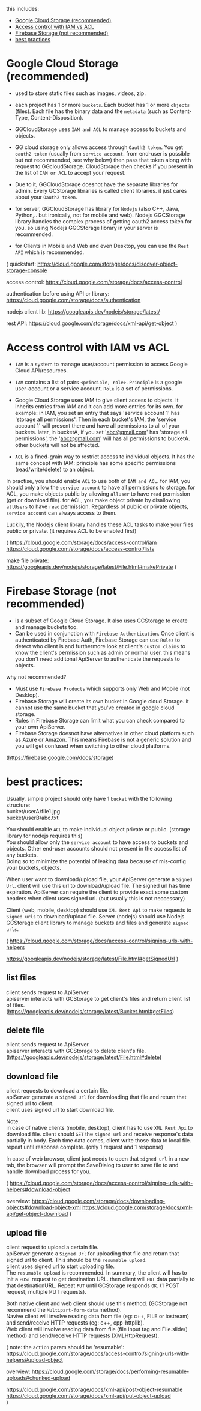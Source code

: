 this includes:
- [Google Cloud Storage (recommended)](#google-cloud-storage-recommended)
- [Access control with IAM vs ACL](#access-control-with-iam-vs-acl)
- [Firebase Storage (not recommended)](#firebase-storage-not-recommended)
- [best practices](#best-practices)

# Google Cloud Storage (recommended)
- used to store static files such as images, videos, zip.
- each project has 1 or more `buckets`. Each bucket has 1 or more `objects` (files). Each file has the binary data and the `metadata` (such as Content-Type, Content-Disposition).

- GGCloudStorage uses `IAM and ACL` to manage access to buckets and objects.
- GG cloud storage only allows access through `Oauth2 token`. You get `oauth2 token` (usually from `service account`. from end-user is possible but not recommended, see why below) then pass that token along with request to GGcloudStorage. CloudStorage then checks if you present in the list of `IAM or ACL` to accept your request. 

- Due to it, GGCloudStorage doesnot have the separate libraries for admin. Every GCStorage libraries is called client libraries. it just cares about your `Oauth2 token`.
- for server, GGCloudStorage has library for `Nodejs` (also C++, Java, Python,.. but ironically, not for mobile and web). Nodejs GGCStorage library handles the complex process of getting oauth2 access token for you. so using Nodejs GGCStorage library in your server is recommended.
- for Clients in Mobile and Web and even Desktop, you can use the `Rest API` which is recommended.

(
quickstart:
https://cloud.google.com/storage/docs/discover-object-storage-console

access control:
https://cloud.google.com/storage/docs/access-control

authentication before using API or library:
https://cloud.google.com/storage/docs/authentication

nodejs client lib:
https://googleapis.dev/nodejs/storage/latest/

rest API:
https://cloud.google.com/storage/docs/xml-api/get-object
)

# Access control with IAM vs ACL
- `IAM` is a system to manage user/account permission to access Google Cloud API/resources.
- `IAM` contains a list of pairs `<principle, role>`. `Principle` is a google user-account or a service account. `Role` is a set of permissions.
- Google Cloud Storage uses IAM to give client access to objects. It inherits entries from IAM and it can add more entries for its own.
for example: in IAM, you set an entry that says 'service account 1' has 'storage all permissions'. Then in each bucket's IAM, the 'service account 1' will present there and have all permissions to all of your buckets. later, in bucketA, if you set 'abc@gmail.com' has 'storage all permissions', the 'abc@gmail.com' will has all permissions to bucketA. other buckets will not be affected.

- `ACL` is a fined-grain way to restrict access to individual objects. It has the same concept with IAM: principle has some specific permissions (read/write/delete) to an object.

In practise, you should enable `ACL` to use both of `IAM and ACL`. for IAM, you should only allow the `service account` to have all permissions to storage. for ACL, you make objects public by allowing `alluser` to have `read` permission (get or download file). for ACL, you make object private by disallowing `allUsers` to have `read` permission. Regardless of public or private objects, `service account` can always access to them.  

Luckily, the Nodejs client library handles these ACL tasks to make your files public or private. (it requires ACL to be enabled first)

(
https://cloud.google.com/storage/docs/access-control/iam  
https://cloud.google.com/storage/docs/access-control/lists  

make file private:  
https://googleapis.dev/nodejs/storage/latest/File.html#makePrivate
)

# Firebase Storage (not recommended)
- is a subset of Google Cloud Storage. It also uses GCStorage to create and manage buckets too.
- Can be used in conjunction with `Firebase Authentication`. Once client is authenticated by Firebase Auth, Firebase Storage can use `Rules` to detect who client is and furthermore look at client's `custom claims` to know the client's permission such as admin or normal user. this means you don't need additonal ApiServer to authenticate the requests to objects.

why not recommended?
- Must use `Firebase Products` which supports only Web and Mobile (not Desktop). 
- Firebase Storage will create its own bucket in Google cloud Storage. it cannot use the same bucket that you've created in google cloud storage.
- Rules in Firebase Storage can limit what you can check compared to your own ApiServer.
- Firebase Storage doesnot have alternatives in other cloud platform such as Azure or Amazon. This means Firebase is not a generic solution and you will get confused when switching to other cloud platforms.

(https://firebase.google.com/docs/storage)

# best practices:

Usually, simple project should only have 1 `bucket` with the following structure:  
bucket/userA/file1.jpg  
bucket/userB/abc.txt  

You should enable `ACL` to make individual object private or public. (storage library for nodejs requires this)   
You should allow only the `service account` to have access to buckets and objects. Other end-user accounts should not present in the access list of any buckets.  
Doing so to minimize the potential of leaking data because of mis-config your buckets, objects.

When user want to download/upload file, your ApiServer generate a `Signed Url`. client will use this url to download/upload file.
The signed url has time expiration. ApiServer can require the client to provide exact some custom headers when client uses signed url. (but usually this is not neccessary)

Client (web, mobile, desktop) should use `XML Rest Api` to make requests to `Signed urls` to download/upload file.
Server (nodejs) should use Nodejs GCStorage client library to manage buckets and files and generate `signed urls`.

(
https://cloud.google.com/storage/docs/access-control/signing-urls-with-helpers

https://googleapis.dev/nodejs/storage/latest/File.html#getSignedUrl
)

## list files
client sends request to ApiServer.  
apiserver interacts with GCStorage to get client's files and return client list of files.   
(https://googleapis.dev/nodejs/storage/latest/Bucket.html#getFiles)

## delete file
client sends request to ApiServer.  
apiserver interacts with GCStorage to delete client's file.    
(https://googleapis.dev/nodejs/storage/latest/File.html#delete)

## download file
client requests to download a certain file.  
apiServer generate a `Signed Url` for downloading that file and return that signed url to client.  
client uses signed url to start download file.  

Note:   
in case of native clients (mobile, desktop), client has to use `XML Rest Api` to download file. client should `GET` the `signed url` and receive response's data partially in body. Each time data comes, client write those data to local file. repeat until response complete. (only 1 request and 1 response)

In case of web browser, client just needs to open that `signed url` in a new tab, the browser will prompt the SaveDialog to user to save file to and handle download process for you.

(
https://cloud.google.com/storage/docs/access-control/signing-urls-with-helpers#download-object

overview:
https://cloud.google.com/storage/docs/downloading-objects#download-object-xml
https://cloud.google.com/storage/docs/xml-api/get-object-download
)

## upload file
client request to upload a certain file.  
apiServer generate a `Signed Url` for uploading that file and return that signed url to client. This should be the `resumable upload`.  
client uses signed url to start uploading file.  
The `resumable upload` is recommended. In summary, the client will has to init a `POST` request to get destination URL. then client will `PUT` data partially to that destinationURL. Repeat `PUT` until GCStorage responds `OK`. (1 POST request, multiple PUT requests).

Both native client and web client should use this method. (GCStorage not recommend the `Multipart-form-data` method).  
Navive client will involve reading data from file (eg: c++, FILE or iostream) and send/receive HTTP requests (eg: c++, cpp-httplib).  
Web client will involve reading data from file (file input tag and File.slide() method) and send/receive HTTP requests (XMLHttpRequest).  

(
note: the `action` param should be 'resumable':  
https://cloud.google.com/storage/docs/access-control/signing-urls-with-helpers#upload-object  

overview:
https://cloud.google.com/storage/docs/performing-resumable-uploads#chunked-upload

https://cloud.google.com/storage/docs/xml-api/post-object-resumable  
https://cloud.google.com/storage/docs/xml-api/put-object-upload  
)
